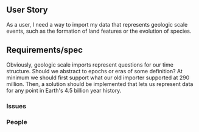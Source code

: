 
## User Story

As a user, I need a way to import my data that represents geologic scale events, such as the formation of land features or the evolution of species.

## Requirements/spec

Obviously, geologic scale imports represent questions for our time structure. Should we abstract to epochs or eras of some definition? At minimum we should first support what our old importer supported at 290 million. Then, a solution should be implemented that lets us represent data for any point in Earth's 4.5 billion year history.

### Issues

### People
